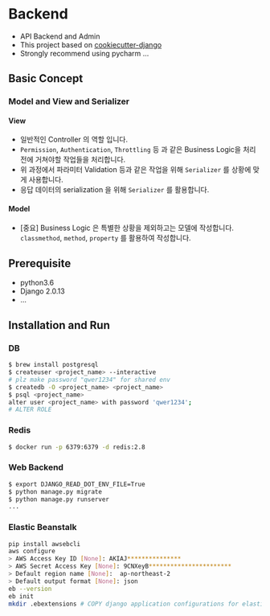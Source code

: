 # Backend

* API Backend and Admin
* This project based on [cookiecutter-django](https://cookiecutter-django.readthedocs.io/en/latest/)
* Strongly recommend using pycharm ...

## Basic Concept
### Model and View and Serializer
#### View
* 일반적인 Controller 의 역할 입니다.
* `Permission`, `Authentication`, `Throttling` 등 과 같은 Business Logic을 처리전에 거쳐야할 작업들을 처리합니다.
* 위 과정에서 파라미터 Validation 등과 같은 작업을 위해 `Serializer` 를 상황에 맞게 사용합니다.
* 응답 데이터의 serialization 을 위해 `Serializer` 를 활용합니다. 

#### Model 
* [중요] Business Logic 은 특별한 상황을 제외하고는 모델에 작성합니다. `classmethod`, `method`, `property` 를 활용하여 작성합니다.


## Prerequisite
* python3.6
* Django 2.0.13
* ...


## Installation and Run
### DB 
```bash
$ brew install postgresql
$ createuser <project_name> --interactive 
# plz make password "qwer1234" for shared env 
$ createdb -O <project_name> <project_name>
$ psql <project_name>
alter user <project_name> with password 'qwer1234';
# ALTER ROLE
```

### Redis
```bash
$ docker run -p 6379:6379 -d redis:2.8
```


### Web Backend
```bash
$ export DJANGO_READ_DOT_ENV_FILE=True
$ python manage.py migrate
$ python manage.py runserver
...
```


### Elastic Beanstalk
```bash
pip install awsebcli
aws configure
> AWS Access Key ID [None]: AKIAJ***************
> AWS Secret Access Key [None]: 9CNXeyB***********************
> Default region name [None]:  ap-northeast-2
> Default output format [None]: json
eb --version
eb init
mkdir .ebextensions # COPY django application configurations for elastic beanstalk   

```
